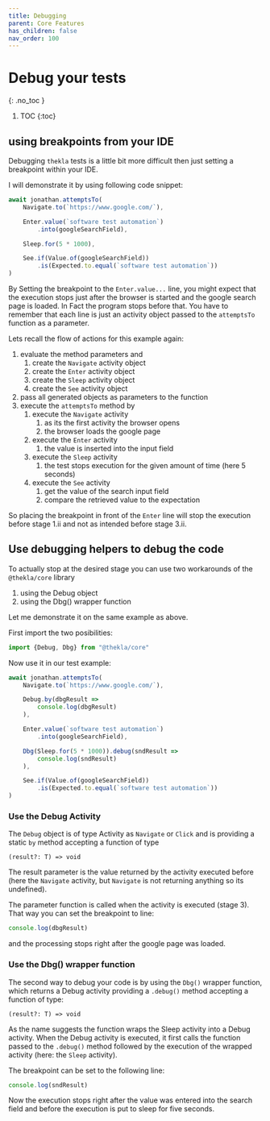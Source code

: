 ```yaml
---
title: Debugging
parent: Core Features
has_children: false
nav_order: 100
---
```


# Debug your tests
{: .no_toc }

1. TOC
{:toc}

## using breakpoints from your IDE

Debugging ``thekla`` tests is a little bit more difficult then just setting 
a breakpoint within your IDE.

I will demonstrate it by using following code snippet:

````typescript
await jonathan.attemptsTo(
    Navigate.to(`https://www.google.com/`),

    Enter.value(`software test automation`)
        .into(googleSearchField),

    Sleep.for(5 * 1000),

    See.if(Value.of(googleSearchField))
        .is(Expected.to.equal(`software test automation`))
)
````

By Setting the breakpoint to the ``Enter.value...`` line, you might expect that the execution stops
just after the browser is started and the google search page is loaded. In Fact the program stops
before that. You have to remember that each line is just an activity object passed to the ``attemptsTo`` 
function as a parameter.

Lets recall the flow of actions for this example again:

1. evaluate the method parameters and
    1. create the ``Navigate`` activity object
    1. create the ``Enter`` activity object
    1. create the ``Sleep`` activity object
    1. create the ``See`` activity object
1. pass all generated objects as parameters to the function
1. execute the ``attemptsTo`` method by 
    1. execute the ``Navigate`` activity
        1. as its the first activity the browser opens
        1. the browser loads the google page
    1. execute the ``Enter`` activity
        1. the value is inserted into the input field
    1. execute the ``Sleep`` activity
        1. the test stops execution for the given amount of time (here 5 seconds)
    1. execute the ``See`` activity
        1. get the value of the search input field
        1. compare the retrieved value to the expectation
    
So placing the breakpoint in front of the ``Enter`` line will stop the execution before
stage 1.ii and not as intended before stage 3.ii.
  
## Use debugging helpers to debug the code

To actually stop at the desired stage you can use two workarounds of the 
``@thekla/core`` library

1. using the Debug object
2. using the Dbg() wrapper function

Let me demonstrate it on the same example as above.

First import the two posibilities:

```typescript
import {Debug, Dbg} from "@thekla/core"
```

Now use it in our test example:

````typescript
await jonathan.attemptsTo(
    Navigate.to(`https://www.google.com/`),

    Debug.by(dbgResult => 
        console.log(dbgResult)
    ),

    Enter.value(`software test automation`)
        .into(googleSearchField),

    Dbg(Sleep.for(5 * 1000)).debug(sndResult => 
        console.log(sndResult)
    ),

    See.if(Value.of(googleSearchField))
        .is(Expected.to.equal(`software test automation`))
)
````

### Use the Debug Activity

The ``Debug`` object is of type Activity as ``Navigate`` or ``Click`` 
and is providing a static ``by`` method accepting a function of type

````text
(result?: T) => void
```` 

The result parameter is the value returned by the activity executed before
(here the ``Navigate`` activity, but ``Navigate`` is not returning anything so 
its undefined).

The parameter function is called when the activity is executed (stage 3).
That way you can set the breakpoint to line:

````typescript
console.log(dbgResult)
```` 

and the processing stops right after the google page was loaded.

### Use the Dbg() wrapper function

The second way to debug your code is by using the ``Dbg()`` wrapper function,
which returns a Debug activity providing a ``.debug()`` method accepting a
function of type:

````text
(result?: T) => void
```` 

As the name suggests the function wraps the Sleep activity into a Debug activity.
When the Debug activity is executed, it first calls the function passed to the ``.debug()`` method
followed by the execution of the wrapped activity 
(here: the ``Sleep`` activity).

The breakpoint can be set to the following line:

````typescript
console.log(sndResult)
````

Now the execution stops right after the value was entered into the search field
and before the execution is put to sleep for five seconds.